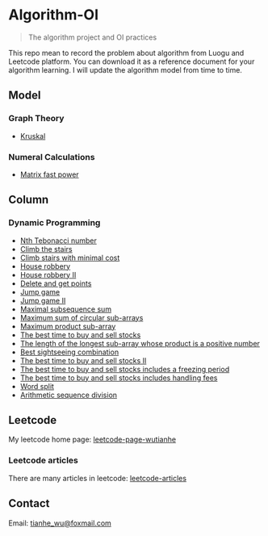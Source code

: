 # Algorithm-OI
> The algorithm project and OI practices

This repo mean to record the problem about algorithm from Luogu and Leetcode platform.
You can download it as a reference document for your algorithm learning.
I will update the algorithm model from time to time.

## Model
### Graph Theory
- [Kruskal](https://github.com/TianheWu/Algorithm-OI/blob/master/Algorithm_Model/Kruskal.cpp)

### Numeral Calculations
- [Matrix fast power](https://github.com/TianheWu/Algorithm-OI/blob/master/Algorithm_Model/matrix_quick_pow.cpp)

## Column
### Dynamic Programming
- [Nth Tebonacci number](https://github.com/TianheWu/Algorithm-OI/blob/master/Algorithm_Practice/leetcode/1137.cpp)
- [Climb the stairs](https://github.com/TianheWu/Algorithm-OI/blob/master/Algorithm_Practice/leetcode/70.cpp)
- [Climb stairs with minimal cost](https://github.com/TianheWu/Algorithm-OI/blob/master/Algorithm_Practice/leetcode/746.cpp)
- [House robbery](https://github.com/TianheWu/Algorithm-OI/blob/master/Algorithm_Practice/leetcode/198.cpp)
- [House robbery II](https://github.com/TianheWu/Algorithm-OI/blob/master/Algorithm_Practice/leetcode/213.cpp)
- [Delete and get points](https://github.com/TianheWu/Algorithm-OI/blob/master/Algorithm_Practice/leetcode/740.cpp)
- [Jump game](https://github.com/TianheWu/Algorithm-OI/blob/master/Algorithm_Practice/leetcode/55.cpp)
- [Jump game II](https://github.com/TianheWu/Algorithm-OI/blob/master/Algorithm_Practice/leetcode/45.cpp)
- [Maximal subsequence sum](https://github.com/TianheWu/Algorithm-OI/blob/master/Algorithm_Practice/leetcode/53.cpp)
- [Maximum sum of circular sub-arrays](https://github.com/TianheWu/Algorithm-OI/blob/master/Algorithm_Practice/leetcode/918.cpp)
- [Maximum product sub-array](https://github.com/TianheWu/Algorithm-OI/blob/master/Algorithm_Practice/leetcode/152.cpp)
- [The best time to buy and sell stocks](https://github.com/TianheWu/Algorithm-OI/blob/master/Algorithm_Practice/leetcode/121.cpp)
- [The length of the longest sub-array whose product is a positive number](https://github.com/TianheWu/Algorithm-OI/blob/master/Algorithm_Practice/leetcode/1567.cpp)
- [Best sightseeing combination](https://github.com/TianheWu/Algorithm-OI/blob/master/Algorithm_Practice/leetcode/1014.cpp)
- [The best time to buy and sell stocks II](https://github.com/TianheWu/Algorithm-OI/blob/master/Algorithm_Practice/leetcode/122.cpp)
- [The best time to buy and sell stocks includes a freezing period](https://github.com/TianheWu/Algorithm-OI/blob/master/Algorithm_Practice/leetcode/309.cpp)
- [The best time to buy and sell stocks includes handling fees](https://github.com/TianheWu/Algorithm-OI/blob/master/Algorithm_Practice/leetcode/714.cpp)
- [Word split](https://github.com/TianheWu/Algorithm-OI/blob/master/Algorithm_Practice/leetcode/139.cpp)
- [Arithmetic sequence division](https://github.com/TianheWu/Algorithm-OI/blob/master/Algorithm_Practice/leetcode/413.cpp)

## Leetcode
My leetcode home page: [leetcode-page-wutianhe](https://leetcode-cn.com/u/yuyangxianyi/)

### Leetcode articles
There are many articles in leetcode: [leetcode-articles](https://leetcode-cn.com/profile/articles/)

## Contact
Email: tianhe_wu@foxmail.com
